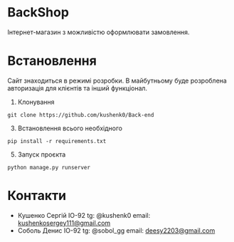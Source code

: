 # BackShop

Інтернет-магазин з можливістю оформлювати замовлення.

# Встановлення

Сайт знаходиться в режимі розробки. В майбутньому буде розроблена авторизація для клієнтів та інший функціонал.

1. Клонування

```
git clone https://github.com/kushenk0/Back-end
```

3. Встановлення всього необхідного
```
pip install -r requirements.txt
```
5. Запуск проєкта
```
python manage.py runserver
```

# Контакти 

- Кушенко Сергій ІО-92     tg: @kushenk0   email: kushenkosergey111@gmail.com
- Соболь Денис ІО-92       tg: @sobol_gg   email: deesy2203@gmail.com
